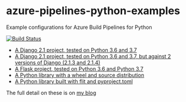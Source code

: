 # azure-pipelines-python-examples
Example configurations for Azure Build Pipelines for Python

[![Build Status](https://dev.azure.com/AnthonyShaw/azure-pipelines-python-examples/_apis/build/status/tonybaloney.azure-pipelines-python-examples?branchName=master)](https://dev.azure.com/AnthonyShaw/azure-pipelines-python-examples/_build/latest?definitionId=2?branchName=master)

* [A Django 2.1 project, tested on Python 3.6 and 3.7](django-basic)
* [A Django 2.1 project, tested on Python 3.6 and 3.7, but against 2 versions of Django (2.1.3 and 2.1.4)](flask-multi-environment)
* [A Flask project, tested on Python 3.6 and Python 3.7](flask-basic)
* [A Python library with a wheel and source distribution](library-basic)
* [A Python library built with flit and pyproject.toml](library-flit)

The full detail on these is on [my blog](https://medium.com/@anthonypjshaw/azure-pipelines-with-python-by-example-aa65f4070634)

